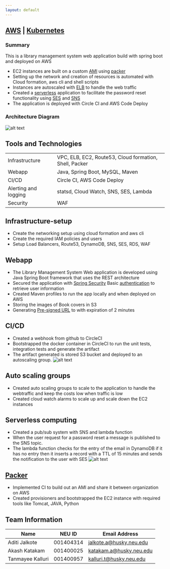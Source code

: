 ```yaml
---
layout: default
---
```


## [AWS]() | [Kubernetes](./kubernetes.html)

### Summary

This is a library management system web application build with spring boot and deployed on AWS

- EC2 instances are built on a custom [AMI](https://docs.aws.amazon.com/AWSEC2/latest/UserGuide/AMIs.html) using [packer](https://packer.io/)
- Setting up the network and creation of resources is automated with Cloud formation, aws cli and shell scripts
- Instances are autoscaled with [ELB](https://aws.amazon.com/elasticloadbalancing/) to handle the web traffic
- Created a [serverless](https://aws.amazon.com/lambda/) application to facilitate the password reset functionality using [SES](https://aws.amazon.com/ses/) and [SNS](https://aws.amazon.com/sns/)
- The application is deployed with Circle CI and AWS Code Deploy

### Architecture Diagram

![alt text](https://s3.amazonaws.com/github.akashkatakam.com/aws_full.png "AWS Architecture diagram")

## Tools and Technologies

|                      |                                                        |
| -------------------- | :----------------------------------------------------- |
| Infrastructure       | VPC, ELB, EC2, Route53, Cloud formation, Shell, Packer |
| Webapp               | Java, Spring Boot, MySQL, Maven                        |
| CI/CD                | Circle CI, AWS Code Deploy                             |
| Alerting and logging | statsd, Cloud Watch, SNS, SES, Lambda                  |
| Security             | WAF                                                    |

## Infrastructure-setup

- Create the networking setup using cloud formation and aws cli
- Create the required IAM policies and users
- Setup Load Balancers, Route53, DynamoDB, SNS, SES, RDS, WAF

## Webapp

- The Library Management System Web application is developed using Java Spring Boot framework that uses the REST architecture
- Secured the application with [Spring Security](https://spring.io/projects/spring-security) Basic [authentication](https://developer.mozilla.org/en-US/docs/Web/HTTP/Authentication) to retrieve user information
- Created Maven profiles to run the app locally and when deployed on AWS
- Storing the images of Book covers in S3
- Generating [Pre-signed URL](https://docs.aws.amazon.com/AmazonS3/latest/dev/PresignedUrlUploadObjectJavaSDK.html) to with expiration of 2 minutes

## CI/CD

- Created a webhook from github to CircleCI
- Bootstrapped the docker container in CircleCI to run the unit tests, integration tests and generate the artifact
- The artifact generated is stored S3 bucket and deployed to an autoscaling group.
  ![alt text](https://s3.amazonaws.com/github.akashkatakam.com/ci-cd.png "CI/CD")

## Auto scaling groups

- Created auto scaling groups to scale to the application to handle the webtraffic and keep the costs low when traffic is low
- Created cloud watch alarms to scale up and scale down the EC2 instances

## Serverless computing

- Created a pub/sub system with SNS and lambda function
- When the user request for a password reset a message is published to the SNS topic.
- The lambda function checks for the entry of the email in DynamoDB if it has no entry then it inserts a record with a TTL of 15 minutes and sends the notification to the user with SES
  ![alt text](https://s3.amazonaws.com/github.akashkatakam.com/lambda.png "Serverless computing")

## [Packer](https://packer.io/)

- Implemented CI to build out an AMI and share it between organization on AWS
- Created provisioners and bootstrapped the EC2 instance with required tools like Tomcat, JAVA, Python

## Team Information

| Name             | NEU ID    | Email Address           |
| ---------------- | --------- | ----------------------- |
| Aditi Jalkote    | 001404314 | jalkote.a@husky.neu.edu |
| Akash Katakam    | 001400025 | katakam.a@husky.neu.edu |
| Tanmayee Kalluri | 001400957 | kalluri.t@husky.neu.edu |
